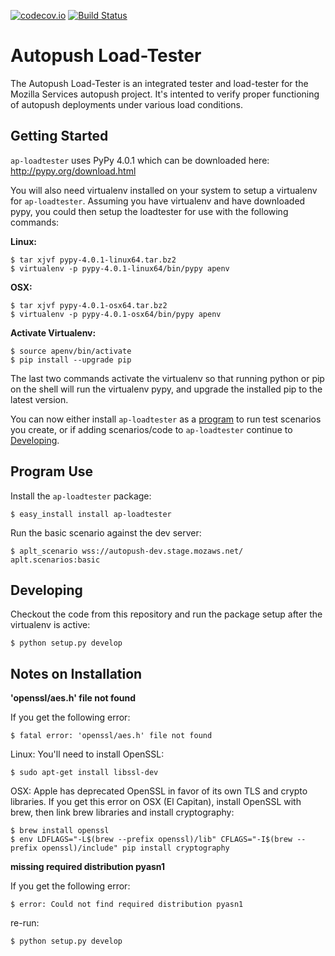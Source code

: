 [![codecov.io](https://codecov.io/github/mozilla-services/ap-loadtester/coverage.svg?branch=master)](https://codecov.io/github/mozilla-services/ap-loadtester?branch=master) [![Build Status](https://travis-ci.org/mozilla-services/ap-loadtester.svg?branch=feature%2Fbug-1)](https://travis-ci.org/mozilla-services/ap-loadtester)

# Autopush Load-Tester

The Autopush Load-Tester is an integrated tester and load-tester for the Mozilla
Services autopush project. It's intented to verify proper functioning of
autopush deployments under various load conditions.

## Getting Started

`ap-loadtester` uses PyPy 4.0.1 which can be downloaded here:
http://pypy.org/download.html

You will also need virtualenv installed on your system to setup a virtualenv for
`ap-loadtester`. Assuming you have virtualenv and have downloaded pypy, you
could then setup the loadtester for use with the following commands:

**Linux:** 

    $ tar xjvf pypy-4.0.1-linux64.tar.bz2
    $ virtualenv -p pypy-4.0.1-linux64/bin/pypy apenv

**OSX:** 

    $ tar xjvf pypy-4.0.1-osx64.tar.bz2
    $ virtualenv -p pypy-4.0.1-osx64/bin/pypy apenv

**Activate Virtualenv:**

    $ source apenv/bin/activate
    $ pip install --upgrade pip

The last two commands activate the virtualenv so that running python or pip on
the shell will run the virtualenv pypy, and upgrade the installed pip to the
latest version.

You can now either install `ap-loadtester` as a [program](#program-use) to run
test scenarios you create, or if adding scenarios/code to `ap-loadtester`
continue to [Developing](#developing).


## Program Use

Install the `ap-loadtester` package:

    $ easy_install install ap-loadtester

Run the basic scenario against the dev server:

    $ aplt_scenario wss://autopush-dev.stage.mozaws.net/ aplt.scenarios:basic

## Developing

Checkout the code from this repository and run the package setup after the
virtualenv is active:

    $ python setup.py develop

## Notes on Installation 

**'openssl/aes.h' file not found**

If you get the following error: 

    $ fatal error: 'openssl/aes.h' file not found

Linux: You'll need to install OpenSSL:

    $ sudo apt-get install libssl-dev 

OSX: Apple has deprecated OpenSSL in favor of its own TLS and crypto libraries.
If you get this error on OSX (El Capitan), install OpenSSL with brew, then 
link brew libraries and install cryptography:

    $ brew install openssl
    $ env LDFLAGS="-L$(brew --prefix openssl)/lib" CFLAGS="-I$(brew --prefix openssl)/include" pip install cryptography


**missing required distribution pyasn1**

If you get the following error:

    $ error: Could not find required distribution pyasn1

re-run:

    $ python setup.py develop
